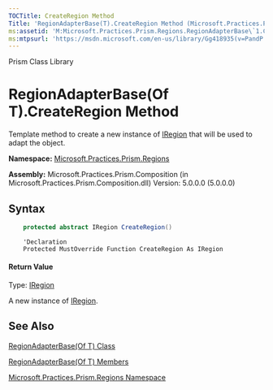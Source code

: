 ```yaml
---
TOCTitle: CreateRegion Method
Title: 'RegionAdapterBase(T).CreateRegion Method (Microsoft.Practices.Prism.Regions)'
ms:assetid: 'M:Microsoft.Practices.Prism.Regions.RegionAdapterBase\`1.CreateRegion'
ms:mtpsurl: 'https://msdn.microsoft.com/en-us/library/Gg418935(v=PandP.50)'
---
```


Prism Class Library

RegionAdapterBase(Of T).CreateRegion Method
=================================================================

Template method to create a new instance of [IRegion](https://msdn.microsoft.com/en-us/library/microsoft.practices.prism.regions.iregion(v=pandp.50)) that will be used to adapt the object.

**Namespace:** [Microsoft.Practices.Prism.Regions](https://msdn.microsoft.com/en-us/library/microsoft.practices.prism.regions(v=pandp.50))

**Assembly:** Microsoft.Practices.Prism.Composition (in Microsoft.Practices.Prism.Composition.dll) Version: 5.0.0.0 (5.0.0.0)

Syntax
------

```C#
    protected abstract IRegion CreateRegion()
```
```VB
    'Declaration
    Protected MustOverride Function CreateRegion As IRegion
```

#### Return Value

Type: [IRegion](https://msdn.microsoft.com/en-us/library/microsoft.practices.prism.regions.iregion(v=pandp.50))

A new instance of [IRegion](https://msdn.microsoft.com/en-us/library/microsoft.practices.prism.regions.iregion(v=pandp.50)).

See Also
--------

<span id="seeAlsoToggle"></span>
[RegionAdapterBase(Of T) Class](https://msdn.microsoft.com/en-us/library/gg431546(v=pandp.50))

[RegionAdapterBase(Of T) Members](https://msdn.microsoft.com/en-us/library/gg405501(v=pandp.50))

[Microsoft.Practices.Prism.Regions Namespace](https://msdn.microsoft.com/en-us/library/microsoft.practices.prism.regions(v=pandp.50))
